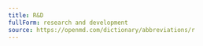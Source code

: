 ```yaml
---
title: R&D
fullForm: research and development
source: https://openmd.com/dictionary/abbreviations/r
---
```

